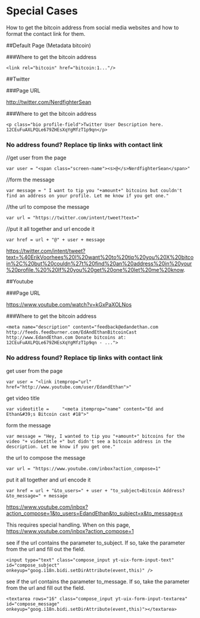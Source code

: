 # Special Cases 

How to get the bitcoin address from social media websites and how to format the contact link for them.

##Default Page (Metadata bitcoin)

###Where to get the bitcoin address

    <link rel="bitcoin" href="bitcoin:1..."/>

##Twitter


###Page URL

http://twitter.com/NerdfighterSean

###Where to get the bitcoin address

    <p class="bio profile-field">Twitter User Description here. 12CEuFuAXLPQLe679ZHEsXqYgMfzT1p9qn</p>

### No address found? Replace tip links with contact link

//get user from the page

    var user = "<span class="screen-name"><s>@</s>NerdfighterSean</span>"

//form the message

    var message = " I want to tip you "+amount+" bitcoins but couldn't find an address on your profile. Let me know if you get one."

//the url to compose the message

    var url = "https://twitter.com/intent/tweet?text="

//put it all together and url encode it

    var href = url + "@" + user + message

https://twitter.com/intent/tweet?text=%40ErikVoorhees%20I%20want%20to%20tip%20you%20X%20bitcoin%2C%20but%20couldn%27t%20find%20an%20address%20in%20your%20profile.%20%20If%20you%20get%20one%20let%20me%20know. 



##Youtube


###Page URL

https://www.youtube.com/watch?v=kGxPaXOLNos

###Where to get the bitcoin address

    <meta name="description" content="feedback@edandethan.com http://feeds.feedburner.com/EdAndEthanBitcoinCast http://www.EdandEthan.com Donate bitcoins at: 12CEuFuAXLPQLe679ZHEsXqYgMfzT1p9qn - ...">

### No address found? Replace tip links with contact link

get user from the page

    var user = "<link itemprop="url" href="http://www.youtube.com/user/EdandEthan">"

get video title

    var videotitle =     "<meta itemprop="name" content="Ed and Ethan&#39;s Bitcoin cast #18">"


form the message

    var message = "Hey, I wanted to tip you "+amount+" bitcoins for the video "+ videotitle +" but didn't see a bitcoin address in the description. Let me know if you get one."

the url to compose the message

    var url = "https://www.youtube.com/inbox?action_compose=1"

put it all together and url encode it

    var href = url + "&to_users=" + user + "to_subject=Bitcoin Address?&to_message=" + message 

https://www.youtube.com/inbox?action_compose=1&to_users=EdandEthan&to_subject=x&to_message=x

This requires special handling.  When on this page, https://www.youtube.com/inbox?action_compose=1 

see if the url contains the parameter to_subject.  If so, take the parameter from the url and fill out the field.

    <input type="text" class="compose_input yt-uix-form-input-text" id="compose_subject" onkeyup="goog.i18n.bidi.setDirAttribute(event,this)" />

see if the url contains the parameter to_message.  If so, take the parameter from the url and fill out the field.

    <textarea rows="16" class="compose_input yt-uix-form-input-textarea" id="compose_message" onkeyup="goog.i18n.bidi.setDirAttribute(event,this)"></textarea>


